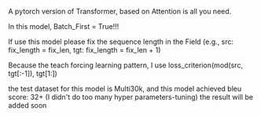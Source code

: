 A pytorch version of Transformer, based on Attention is all you need.

In this model, Batch_First = True!!!

If use this model please fix the sequence length in the Field (e.g., src: fix_length = fix_len, tgt: fix_length = fix_len + 1)

Because the teach forcing learning pattern, I use loss_criterion(mod(src, tgt[:-1]), tgt[1:])

the test dataset for this model is Multi30k, and this model achieved bleu score: 32+ (I didn't do too many hyper parameters-tuning)
the result will be added soon
